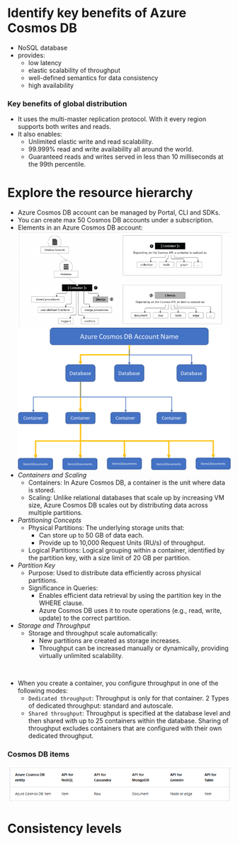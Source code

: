 # Identify key benefits of Azure Cosmos DB
- NoSQL database
- provides:
  - low latency
  - elastic scalability of throughput
  - well-defined semantics for data consistency
  - high availability

### Key benefits of global distribution
- It uses the multi-master replication protocol. With it every region supports both writes and reads.
- It also enables:
  - Unlimited elastic write and read scalability.
  - 99.999% read and write availability all around the world.
  - Guaranteed reads and writes served in less than 10 milliseconds at the 99th percentile.

# Explore the resource hierarchy
- Azure Cosmos DB account can be managed by Portal, CLI and SDKs.
- You can create max 50 Cosmos DB accounts under a subscription.
- Elements in an Azure Cosmos DB account:
![img.png](../../images/img26.png)
![img.png](../../images/img27.png)
- *Containers and Scaling*
   - Containers: In Azure Cosmos DB, a container is the unit where data is stored.
   - Scaling: Unlike relational databases that scale up by increasing VM size, Azure Cosmos DB scales out by distributing data across multiple partitions.
- *Partitioning Concepts*
  - Physical Partitions: The underlying storage units that:
    - Can store up to 50 GB of data each.
    - Provide up to 10,000 Request Units (RU/s) of throughput.
  - Logical Partitions: Logical grouping within a container, identified by the partition key, with a size limit of 20 GB per partition.
- *Partition Key*
  - Purpose: Used to distribute data efficiently across physical partitions.
  - Significance in Queries:
    - Enables efficient data retrieval by using the partition key in the WHERE clause.
    - Azure Cosmos DB uses it to route operations (e.g., read, write, update) to the correct partition.
- *Storage and Throughput*
  - Storage and throughput scale automatically:
    - New partitions are created as storage increases.
    - Throughput can be increased manually or dynamically, providing virtually unlimited scalability.

<br>


- When you create a container, you configure throughput in one of the following modes:
  - `Dedicated throughput`: Throughput is only for that container. 2 Types of dedicated throughput: standard and autoscale.
  - `Shared throughput`: Throughput is specified at the database level and then shared with up to 25 containers within the database. 
     Sharing of throughput excludes containers that are configured with their own dedicated throughput.

### Cosmos DB items
![img.png](../../images/img28.png)

# Consistency levels
